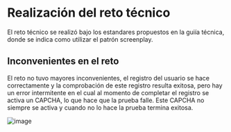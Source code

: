 # Realización del reto técnico
El reto técnico se realizó bajo los estandares propuestos en la guiía técnica, donde se indica como utilizar el patrón screenplay.

## Inconvenientes en el reto
El reto no tuvo mayores inconvenientes, el registro del usuario se hace correctamente y la comprobación de este registro resulta exitosa, pero hay un error intermitente en el cual al momento de completar el registro se activa un CAPCHA, lo que hace que la prueba falle. Este CAPCHA no siempre se activa y cuando no lo hace la prueba termina exitosa.

![image](https://user-images.githubusercontent.com/73146750/130010859-001277cf-b1da-47f9-88f0-b51212ff8be6.png)
